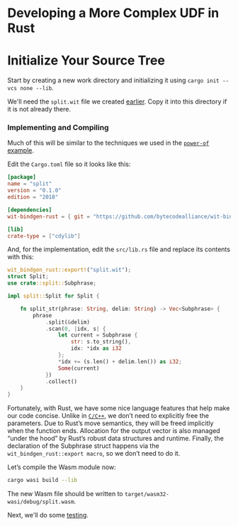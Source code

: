 # Developing a More Complex UDF in Rust

# Initialize Your Source Tree

Start by creating a new work directory and initializing it using `cargo init --vcs none --lib`.

We'll need the `split.wit` file we created [earlier](Tutorial-WIT-Split.md).  Copy it into this directory if it is not already there.

### Implementing and Compiling

Much of this will be similar to the techniques we used in the [`power-of` example](Tutorial-Impl-Rust-Power.md).

Edit the `Cargo.toml` file so it looks like this:

```toml
[package]
name = "split"
version = "0.1.0"
edition = "2018"

[dependencies]
wit-bindgen-rust = { git = "https://github.com/bytecodealliance/wit-bindgen.git", rev = "60e3c5b41e616fee239304d92128e117dd9be0a7" }

[lib]
crate-type = ["cdylib"]
```

And, for the implementation, edit the `src/lib.rs` file and replace its contents with this:

```rust
wit_bindgen_rust::export!("split.wit");
struct Split;
use crate::split::Subphrase;

impl split::Split for Split {

    fn split_str(phrase: String, delim: String) -> Vec<Subphrase> {
        phrase
            .split(&delim)
            .scan(0, |idx, s| {
                let current = Subphrase {
                    str: s.to_string(),
                    idx: *idx as i32
                };
                *idx += (s.len() + delim.len()) as i32;
                Some(current)
            })
            .collect()
    }
} 
```

Fortunately, with Rust, we have some nice language features that help make our code concise. Unlike in [`C/C++`](Tutorial-Impl-CPP-Split.md), we don’t need to explicitly free the parameters. Due to Rust’s move semantics, they will be freed implicitly when the function ends. Allocation for the output vector is also managed “under the hood” by Rust’s robust data structures and runtime. Finally, the declaration of the Subphrase struct happens via the `wit_bindgen_rust::export macro`, so we don’t need to do it.

Let’s compile the Wasm module now:

```bash
cargo wasi build --lib
```

The new Wasm file should be written to `target/wasm32-wasi/debug/split.wasm`.

Next, we'll do some [testing](Tutorial-Test-Split.md).

